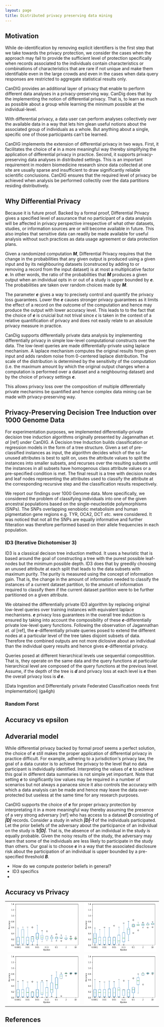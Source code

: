 ```yaml
---
layout: page
title: Distributed privacy preserving data mining
---
```





## Motivation
While de-identification by removing explicit identifiers is the first step that we take towards the privacy protection, we consider the cases when the approach may fail to provide the sufficient level of protection specifically when records associated to the individuals contain characteristics or combinations of characteristics that are rare if not unique and make them identifiable even in the large crowds and even in the cases when data query responses are restricted to aggregate statistical results only.

CanDIG provides an additional layer of privacy that enable to perform different data analyses in a privacy-preserving way. CanDig does that by the implementing the notion of differential privacy. That is, to learn as much as possible about a group while learning the minimum possible at the individual-level. 

With differential privacy, a data user can perform analyses collectively over the available data in a way that lets him glean useful notions about the associated group of individuals as a whole. But anything about a single, specific one of those participants can’t be learned.

CanDIG implements the extension of differential privacy in two ways. First, it facilitates the choice of **_e_** in a more meaningful way thereby simplifying the application of differential privacy in practice. Second, it supports privacy-preserving data analyses in distributed settings. This is an important requirement in modern biomedicine research since data collected at one site are usually sparse and insufficient to draw significantly reliable scientific conclusions. CanDIG ensures that the required level of privacy be achieved when analysis be performed collectily over the data partitions residing distributively.   

## Why Differential Privacy
Because it is future proof. Backed by a formal proof, Differential Privacy gives a specified level of assurance that no participant of a data analysis will be affected in privacy perspective irrespective of what other datasets, studies, or information sources are or will become available in future. This also implies that sensitive data can readily be made available for useful analysis without such practices as data usage agreement or data protection plans.      

Given a randomized computation **_M_**, Differential Privacy requires that the change in the probabilities that any given output is produced using a given input and by its neighbouring datasets (construced by adding to or removing a record from the input dataset) is at most a multiplicative factor **_e_**. In other words, the ratio of the probabilities that **_M_** produces a given output when an individual opts in or out of a study is upper bounded by **_e_**. The probabilities are taken over random choices made by **_M_**. 

The parameter **_e_** gives a way to precisely control and quantify the privacy loss guarantees. Lower the **_e_** causes stronger privacy guarantees as it limits the effect of a record  on the outcome of the computation and hence may produce the output with lower accuracy level. This leads to to the fact that the choice of **_e_** is cruicial but not trival since $\epsilon$ is taken in the context of a relative quantification of privacy and does not easily relate to an absolute privacy measure in practice. 

CanDig supports differentially private data analysis by implementing differentially privacy in simple low-level computational constructs over the data. The low-level queries are made differentially-private using laplace mechanism. A laplace mechanism computes the original results from given input and adds random noise from 0-centered laplace distribution. The scale of the distribution is determined by the sensitivity of the computation (i.e. the maximum amount by which the original output changes when a computation is performed over a dataset and a neighbouring dataset) and by the choice of privacy settings **_e_**.    

This allows privacy loss over the composition of multiple differentially private mechanims be quantified and hence complex data mining can be made with privacy-preserving way. 

## Privacy-Preserving Decision Tree Induction over 1000 Genome Data
For experimentation purposes, we implemented differentially-private decision tree induction algorithms originally presented by Jagannathan _et. al_ [ref] under CanDIG. A Decision tree Induction builds classification or regression models in the form of a tree structure. Given a set of pre-classified instances as input, the algorithm decides which of the so far unused attributes is best to split on, uses the attribute values to split the instances into smaller subsets, and recurses over the resulting subsets until the instances in all subsets have homogenous class attribute values or a pre-specified condition is met. The final result is a tree with decision nodes and leaf nodes representing the attributes used to classify the attribute at the corresponding recursive step and the classification results respectively.

We report our findings over 1000 Genome data. More specifically, we considered the problem of classifying individuals into one of the given ancestral populations based on the single-neucleotide polymorphisms (SNPs). The SNPs overlapping xenobiotic metabolisim and human pigmentation gene regions e.g. TYR, OCA2, DCT _etc._ were considered. It was noticed that not all the SNPs are equally informative and further filteration was therefore performed based on their allele frequencies in each population.   
 
 
### ID3 (Iterative Dichotomiser 3)
ID3 is a classical decison tree induction method. It uses a heuristic that is based around the goal of constructing a tree with the purest possible leaf-nodes but the minimum possible depth. ID3 does that by greedily choosing an unused attribute at each split that leads to the data subsets with maximum purity. The purity is measured using the concept of information gain. That is, the change in the amount of information needed to classify the instances of a current dataset partition, to the amount of information required to classify them if the current dataset partition were to be further partitioned on a given attribute.

We obtained the differentially private ID3 algorithm by replacing original low-level queries over training instances with equivalent laplace mechanisms. **_e_** privacy loss guarantees in the overall tree induction is ensured by taking into account the composibility of these **_e_**-differentially private low-level query functions. Following the observation of Jagannathan _et. al_ [ref], the **_e_**-differentially private queries posed to extend the different nodes at a particular level of the tree takes disjoint subsets of data. Therefore the combined outputs are not more diclosive about an individual than the individual query results and hence gives **_e_**-differential privacy. 

Queries posed at different hierarchical levels use sequential compositition. That is, they operate on the same data and the query functions at particular hierarchical level are composed of the query functions at the previous level. Assume, if the depth of the tree is **_d_** and privacy loss at each level is **_e_** then the overall privacy loss is **_d e_**.           

[Data Ingestion and Differentially private Federated Classification needs first implementation] (ga4gh)


### Random Forst

## Accuracy vs epsilon

## Adverarial model
While differential privacy backed by formal proof seems a perfect solution, the choice of **_e_** still makes the proper application of differential privacy in practice difficult. For example, adhering to a jurisdiction's privacy law, the goal of a data curator is to achieve the privacy to the level that no data participant is individually identified. Interpreting the values of  **_e_** to achieve this goal in different data summaries is not simple yet important. Note that setting **_e_** to singificantly low values may be required in a number of scenarios but not always a panacea since it also controls the accuracy with which a data analysis can be made and hence may leave the data over-protected but useless at the same time for any research purposes. 

CanDIG supports the choice of **_e_** for proper privacy protection by interpretating it in a more meaningful way thereby assuming the presence of a very strong adversary [ref] who has access to a dataset **_D_** consisting of **_|D|_** records. Consider a study in which **_|D|-1_** of the individuals participated. Let the prior beliefs of the adversary about the participance of an individual on the study is **_1/|D|_**. That is, the absence of an individual in the study is equally probable. Given the noisy results of the study, the adversary may learn that some of the individuals are less likely to participate in the study than others. Our goal is to choose **_e_** in a way that the associated disclosure risk about the participation of an individual is upper bounded by a pre-specified threshold **_B_**. 
        
- How do we compute posterior beliefs in general?
- ID3 specifics
- 

## Accuracy vs Privacy
<table style="text-align:center">
<tr><td><img src='https://github.com/CanDIG/candig.github.io/blob/master/img/IMGs_Classification/ID3_depth10.png'>
</td><td><img src='https://github.com/CanDIG/candig.github.io/blob/master/img/IMGs_Classification/ID3_depth30.png'>
</td></tr>
<tr><td><img src='https://github.com/CanDIG/candig.github.io/blob/master/img/IMGs_Classification/ID3_depth60.png'>
</td><td><img src='https://github.com/CanDIG/candig.github.io/blob/master/img/IMGs_Classification/ID3_depth90.png'>
</td></tr>
</table>

## References
